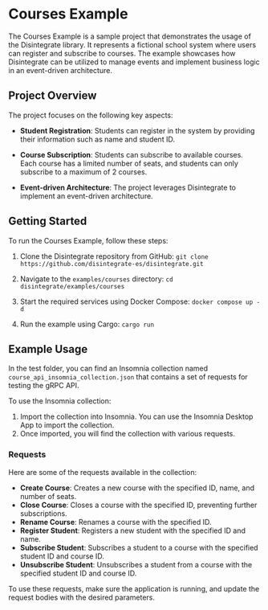 # Courses Example

The Courses Example is a sample project that demonstrates the usage of the Disintegrate library. It represents a fictional school system where users can register and subscribe to courses. The example showcases how Disintegrate can be utilized to manage events and implement business logic in an event-driven architecture.

## Project Overview

The project focuses on the following key aspects:

* **Student Registration**: Students can register in the system by providing their information such as name and student ID.

* **Course Subscription**: Students can subscribe to available courses. Each course has a limited number of seats, and students can only subscribe to a maximum of 2 courses.

* **Event-driven Architecture**: The project leverages Disintegrate to implement an event-driven architecture.

## Getting Started

To run the Courses Example, follow these steps:

1. Clone the Disintegrate repository from GitHub: `git clone https://github.com/disintegrate-es/disintegrate.git`

2. Navigate to the `examples/courses` directory: `cd disintegrate/examples/courses`

3. Start the required services using Docker Compose: `docker compose up -d`

4. Run the example using Cargo: `cargo run`

## Example Usage

In the test folder, you can find an Insomnia collection named `course_api_insomnia_collection.json` that contains a set of requests for testing the gRPC API.

To use the Insomnia collection:

1. Import the collection into Insomnia. You can use the Insomnia Desktop App to import the collection.
2. Once imported, you will find the collection with various requests.

### Requests

Here are some of the requests available in the collection:

* **Create Course**: Creates a new course with the specified ID, name, and number of seats.
* **Close Course**: Closes a course with the specified ID, preventing further subscriptions.
* **Rename Course**: Renames a course with the specified ID.
* **Register Student**: Registers a new student with the specified ID and name.
* **Subscribe Student**: Subscribes a student to a course with the specified student ID and course ID.
* **Unsubscribe Student**: Unsubscribes a student from a course with the specified student ID and course ID.

To use these requests, make sure the application is running, and update the request bodies with the desired parameters.
